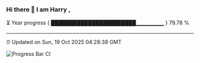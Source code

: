 ### Hi there 👋 I am Harry , 

⏳ Year progress { ███████████████████████▁▁▁▁▁▁▁ } 79.78 %

---

⏰ Updated on Sun, 19 Oct 2025 04:28:38 GMT

![Progress Bar CI](https://github.com/duykhang68/duykhang68/workflows/Progress%20Bar%20CI/badge.svg)
